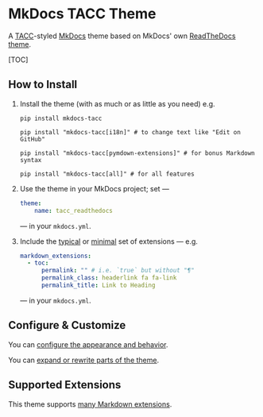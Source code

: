 # MkDocs TACC Theme

A [TACC](https://www.tacc.utexas.edu/)-styled [MkDocs](https://www.mkdocs.org/) theme based on MkDocs' own [ReadTheDocs theme](https://www.mkdocs.org/user-guide/choosing-your-theme/#readthedocs).

[TOC]

## How to Install

<!-- Keep these steps synced with /README.md -->

1. Install the theme (with as much or as little as you need) e.g.

    ```shell
    pip install mkdocs-tacc
    ```

    ```shell
    pip install "mkdocs-tacc[i18n]" # to change text like "Edit on GitHub"
    ```

    ```shell
    pip install "mkdocs-tacc[pymdown-extensions]" # for bonus Markdown syntax
    ```

    ```shell
    pip install "mkdocs-tacc[all]" # for all features
    ```

2. Use the theme in your MkDocs project; set —

    ```yaml
    theme:
        name: tacc_readthedocs
    ```

    — in your `mkdocs.yml`.

3. Include the [typical][exts-typ] or [minimal][exts-min] set of extensions — e.g.

    ```yaml
    markdown_extensions:
      - toc:
          permalink: "" # i.e. `true` but without "¶"
          permalink_class: headerlink fa fa-link
          permalink_title: Link to Heading
    ```

    — in your `mkdocs.yml`.

[exts-min]: extensions.md#minimal
[exts-typ]: extensions.md#typical

## Configure & Customize

You can [configure the appearance and behavior](configure.md).

You can [expand or rewrite parts of the theme](customize.md).

## Supported Extensions

This theme supports [many Markdown extensions](extensions.md).
